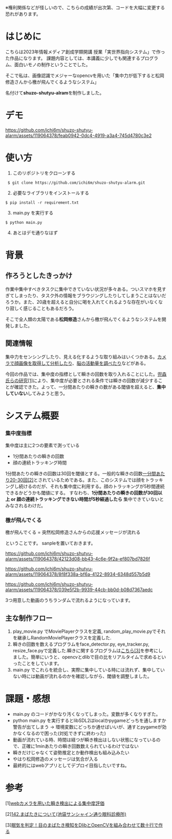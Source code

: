 
※権利関係などが怪しいので、こちらの成績が出次第、コードを大幅に変更する恐れがあります。
# はじめに
こちらは2023年情報メディア創成学類開講 授業「実世界指向システム」で作った作品になります。
課題内容としては、本講義に少しでも関連するプログラム、面白いモノの制作ということでした。

そこで私は、画像認識でメジャーなopencvを用いた「集中力が低下すると松岡修造さんから檄が飛んでくるようなシステム」

名付けて**shuzo-shutyu-alram**を制作しました。
# デモ


https://github.com/ichi6m/shuzo-shutyu-alarm/assets/119064378/feab0942-0dc4-4919-a3a4-745d4780c3e2



# 使い方
1. このリポジトリをクローンする
```
 $ git clone https://github.com/ichi6m/shuzo-shutyu-alarm.git
```
2. 必要なライブラリをインストールする
```
$ pip install -r requirement.txt
```
3. main.py を実行する
```
$ python main.py
```
4. あとはデモ通りなはず


# 背景
## 作ろうとしたきっかけ
作業中集中すべきタスクに集中できていない状況が多々ある。ついスマホを見すぎてしまったり、タスク外の情報をブラウジングしたりしてしまうことはないだろうか。また、20歳を超えると自分に喝を入れてくれるような存在がいなくなり寂しく感じることもあるだろう。

そこで全人類の太陽である**松岡修造**さんから檄が飛んでくるようなシステムを開発しました。

## 関連情報
集中力をセンシングしたり、見える化するような取り組みはいくつかある。[カメラで顔画像を取得して分析したり](https://www.miraxia.com/business/shuchu/)、[脳の活動量を調べたり](https://www.asahi.com/articles/ASM5W74KWM5WULOB01G.html)などがある。

今回の作品では、集中度の指標として瞬きの回数を取り入れることにした。[兜森氏らの研究[1]](https://cir.nii.ac.jp/crid/1050855522084658560)により、集中度が必要とされる条件では瞬きの回数が減少することが確認できた。よって、一分間あたりの瞬きの数がある閾値を超えると、**集中していない**してみようと思う。

# システム概要
### 集中度指標

集中度は主に2つの要素で測っている

- 1分間あたりの瞬きの回数
- 顔の連続トラッキング時間

1分間あたりの瞬きの回数は30回を閾値とする。一般的な瞬きの回数[一分間あたり20-30回[2]](https://www.ikec.jp/mailmag/mailmag-1333/)とされているためである。また、このシステムでは顔をトラッキングし続けるのだが、それも集中度に利用する。顔のトラッキングが5秒間連続できるかどうかも閾値にする。
すなわち、**1分間あたりの瞬きの回数が30回以上 or 顔の連続トラッキングできない時間が5秒経過したら** 集中できていないとみなされるわけだ。

### 檄が飛んでくる
檄が飛んでくる = 突然松岡修造さんからの応援メッセージが流れる

ということです。
sanpleを置いておきます。

https://github.com/ichi6m/shuzo-shutyu-alarm/assets/119064378/42123d08-bb43-4c6e-9f2a-ef807bd7826f



https://github.com/ichi6m/shuzo-shutyu-alarm/assets/119064378/8f8f338a-bf6a-4122-8934-6348d557b5d9



https://github.com/ichi6m/shuzo-shutyu-alarm/assets/119064378/039e5f2b-9939-44cb-bb0d-b08d7367aedc



3つ用意した動画のうちランダムで流れるようになっています。

## 主な制作フロー
1. play_movie.py でMoviePlayerクラスを定義, random_play_movie.pyでそれを継承しRandomMoviePlayerクラスを定義した.
2. 瞬きの回数を数えるプログラムをface_detector.py, eye_tracker.py, resize_face.pyで定義した.瞬きに関するプログラムは[こちら[3]](https://qiita.com/mogamin/items/a65e2eaa4b27aa0a1c23#opencv--dlib%E7%89%88-%E5%AE%9F%E8%A3%85%E3%81%A8%E7%B5%90%E6%9E%9C)を参考にしました。簡単にいうと、opencvとdlibで目の比をリアルタイムで求めるといったことをしています。
3. main.py でこれらを統合し、実際に集中している時には流れず、集中していない時には動画が流れるのかを確認しながら、閾値を調整しました。



# 課題・感想
- main.py のコードがかなり汚くなってしまった。変数が多くなりすぎた。
- python main.py を実行するとlibSDL2はlocalかpygameどっちを通しますか警告が出てしまう -> 環境変数にどっちか通せばいいが、通すとpygameが効かなくなるので困った(対処できずに終わった)
- 動画が流れている時、時間は経つが瞬き検出はしない状態になっているので、正確に1minあたりの瞬き回数数えられているわけではない
- 瞬きだけじゃなくて姿勢推定とか動作検出も組み込みたい
- やはり松岡修造のメッセージは気合が入る
- 最終的にはwebアプリとしてデプロイ目指したいですね。


# 参考
[1][webカメラを用いた瞬き検出による集中度評価](https://cir.nii.ac.jp/crid/1050855522084658560)

[2][142.まばたきについて(池袋サンシャイン通り眼科診療所)](https://www.ikec.jp/mailmag/mailmag-1333/)

[3][眠気を判定！目のまばたき検知をDlibとOpenCVを組み合わせて数十行で作る](https://qiita.com/mogamin/items/a65e2eaa4b27aa0a1c23#opencv--dlib%E7%89%88-%E5%AE%9F%E8%A3%85%E3%81%A8%E7%B5%90%E6%9E%9C)
